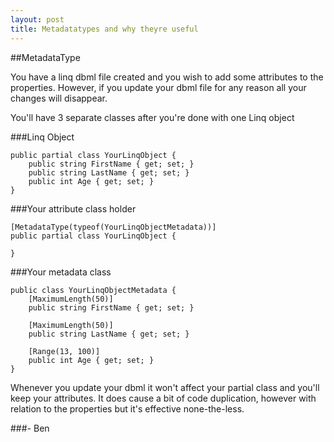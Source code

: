 ```yaml
---
layout: post
title: Metadatatypes and why theyre useful
---
```


##MetadataType

You have a linq dbml file created and you wish to add some attributes to the properties. However, if you update your dbml file for any reason all your changes will disappear.

You'll have 3 separate classes after you're done with one Linq object

###Linq Object

    public partial class YourLinqObject {
        public string FirstName { get; set; }
        public string LastName { get; set; }
        public int Age { get; set; }
    }


###Your attribute class holder

    [MetadataType(typeof(YourLinqObjectMetadata))]
    public partial class YourLinqObject {

    }


###Your metadata class

    public class YourLinqObjectMetadata {
        [MaximumLength(50)]
        public string FirstName { get; set; }
    
        [MaximumLength(50)]
        public string LastName { get; set; }
    
        [Range(13, 100)]
        public int Age { get; set; }
    }


Whenever you update your dbml it won't affect your partial class and you'll keep your attributes. It does cause a bit of code duplication, however with relation to the properties but it's effective none-the-less.

###- Ben